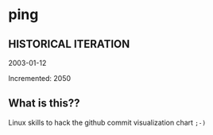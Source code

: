 # ping

## HISTORICAL ITERATION
2003-01-12

Incremented: 2050

## What is this?? 
Linux skills to hack the github commit visualization chart `;-)`
